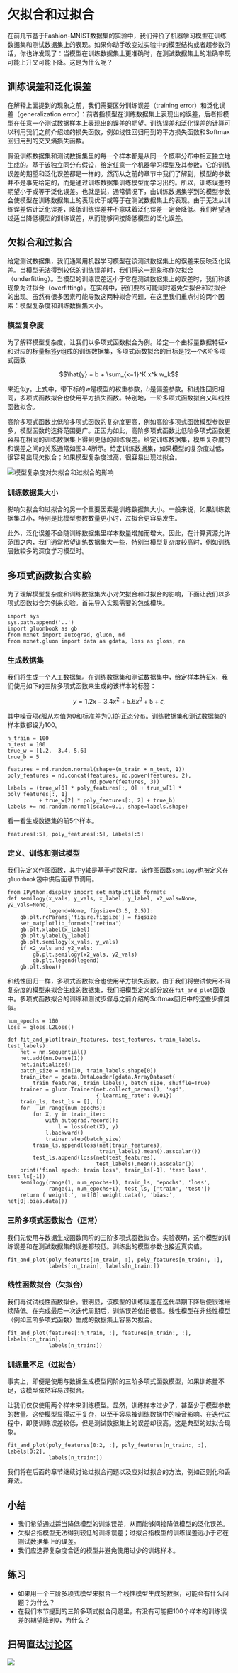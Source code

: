 # 欠拟合和过拟合

在前几节基于Fashion-MNIST数据集的实验中，我们评价了机器学习模型在训练数据集和测试数据集上的表现。如果你动手改变过实验中的模型结构或者超参数的话，你也许发现了：当模型在训练数据集上更准确时，在测试数据集上的准确率既可能上升又可能下降。这是为什么呢？


## 训练误差和泛化误差

在解释上面提到的现象之前，我们需要区分训练误差（training error）和泛化误差（generalization error）：前者指模型在训练数据集上表现出的误差，后者指模型在任意一个测试数据样本上表现出的误差的期望。训练误差和泛化误差的计算可以利用我们之前介绍过的损失函数，例如线性回归用到的平方损失函数和Softmax回归用到的交叉熵损失函数。

假设训练数据集和测试数据集里的每一个样本都是从同一个概率分布中相互独立地生成的。基于该独立同分布假设，给定任意一个机器学习模型及其参数，它的训练误差的期望和泛化误差都是一样的。然而从之前的章节中我们了解到，模型的参数并不是事先给定的，而是通过训练数据集训练模型而学习出的。所以，训练误差的期望小于或等于泛化误差。也就是说，通常情况下，由训练数据集学到的模型参数会使模型在训练数据集上的表现优于或等于在测试数据集上的表现。由于无法从训练误差估计泛化误差，降低训练误差并不意味着泛化误差一定会降低。我们希望通过适当降低模型的训练误差，从而能够间接降低模型的泛化误差。


## 欠拟合和过拟合

给定测试数据集，我们通常用机器学习模型在该测试数据集上的误差来反映泛化误差。当模型无法得到较低的训练误差时，我们将这一现象称作欠拟合（underfitting）。当模型的训练误差远小于它在测试数据集上的误差时，我们称该现象为过拟合（overfitting）。在实践中，我们要尽可能同时避免欠拟合和过拟合的出现。虽然有很多因素可能导致这两种拟合问题，在这里我们重点讨论两个因素：模型复杂度和训练数据集大小。


### 模型复杂度

为了解释模型复杂度，让我们以多项式函数拟合为例。给定一个由标量数据特征$x$和对应的标量标签$y$组成的训练数据集，多项式函数拟合的目标是找一个$K$阶多项式函数

$$\hat{y} = b + \sum_{k=1}^K x^k w_k$$

来近似$y$。上式中，带下标的$w$是模型的权重参数，$b$是偏差参数。和线性回归相同，多项式函数拟合也使用平方损失函数。特别地，一阶多项式函数拟合又叫线性函数拟合。

高阶多项式函数比低阶多项式函数的复杂度更高，例如高阶多项式函数模型参数更多，模型函数的选择范围更广。正因为如此，高阶多项式函数比低阶多项式函数更容易在相同的训练数据集上得到更低的训练误差。给定训练数据集，模型复杂度的和误差之间的关系通常如图3.4所示。给定训练数据集，如果模型的复杂度过低，很容易出现欠拟合；如果模型复杂度过高，很容易出现过拟合。

![模型复杂度对欠拟合和过拟合的影响](../img/capacity_vs_error.svg)


### 训练数据集大小

影响欠拟合和过拟合的另一个重要因素是训练数据集大小。一般来说，如果训练数据集过小，特别是比模型参数数量更小时，过拟合更容易发生。

此外，泛化误差不会随训练数据集里样本数量增加而增大。因此，在计算资源允许范围之内，我们通常希望训练数据集大一些，特别当模型复杂度较高时，例如训练层数较多的深度学习模型时。


## 多项式函数拟合实验

为了理解模型复杂度和训练数据集大小对欠拟合和过拟合的影响，下面让我们以多项式函数拟合为例来实验。首先导入实现需要的包或模块。

```{.python .input}
import sys
sys.path.append('..')
import gluonbook as gb
from mxnet import autograd, gluon, nd
from mxnet.gluon import data as gdata, loss as gloss, nn
```

### 生成数据集

我们将生成一个人工数据集。在训练数据集和测试数据集中，给定样本特征$x$，我们使用如下的三阶多项式函数来生成的该样本的标签：

$$y = 1.2x - 3.4x^2 + 5.6x^3 + 5 + \epsilon,$$

其中噪音项$\epsilon$服从均值为0和标准差为0.1的正态分布。训练数据集和测试数据集的样本数都设为100。

```{.python .input}
n_train = 100
n_test = 100
true_w = [1.2, -3.4, 5.6]
true_b = 5

features = nd.random.normal(shape=(n_train + n_test, 1))
poly_features = nd.concat(features, nd.power(features, 2),
                          nd.power(features, 3))
labels = (true_w[0] * poly_features[:, 0] + true_w[1] * poly_features[:, 1]
          + true_w[2] * poly_features[:, 2] + true_b)
labels += nd.random.normal(scale=0.1, shape=labels.shape)
```

看一看生成数据集的前5个样本。

```{.python .input}
features[:5], poly_features[:5], labels[:5]
```

### 定义、训练和测试模型

我们先定义作图函数，其中y轴是基于对数尺度。该作图函数`semilogy`也被定义在`gluonbook`包中供后面章节调用。

```{.python .input}
from IPython.display import set_matplotlib_formats
def semilogy(x_vals, y_vals, x_label, y_label, x2_vals=None, y2_vals=None,
             legend=None, figsize=(3.5, 2.5)):
    gb.plt.rcParams['figure.figsize'] = figsize
    set_matplotlib_formats('retina')
    gb.plt.xlabel(x_label)
    gb.plt.ylabel(y_label)
    gb.plt.semilogy(x_vals, y_vals)
    if x2_vals and y2_vals:
        gb.plt.semilogy(x2_vals, y2_vals)
        gb.plt.legend(legend)
    gb.plt.show() 
```

和线性回归一样，多项式函数拟合也使用平方损失函数。由于我们将尝试使用不同复杂度的模型来拟合生成的数据集，我们把模型定义部分放在`fit_and_plot`函数中。多项式函数拟合的训练和测试步骤与之前介绍的Softmax回归中的这些步骤类似。

```{.python .input}
num_epochs = 100
loss = gloss.L2Loss()

def fit_and_plot(train_features, test_features, train_labels, test_labels):
    net = nn.Sequential()
    net.add(nn.Dense(1))
    net.initialize()
    batch_size = min(10, train_labels.shape[0])
    train_iter = gdata.DataLoader(gdata.ArrayDataset(
        train_features, train_labels), batch_size, shuffle=True)
    trainer = gluon.Trainer(net.collect_params(), 'sgd',
                            {'learning_rate': 0.01})
    train_ls, test_ls = [], []
    for _ in range(num_epochs):
        for X, y in train_iter:
            with autograd.record():
                l = loss(net(X), y)
            l.backward()
            trainer.step(batch_size)
        train_ls.append(loss(net(train_features),
                             train_labels).mean().asscalar())
        test_ls.append(loss(net(test_features),
                            test_labels).mean().asscalar())
    print('final epoch: train loss', train_ls[-1], 'test loss', test_ls[-1])
    semilogy(range(1, num_epochs+1), train_ls, 'epochs', 'loss',
             range(1, num_epochs+1), test_ls, ['train', 'test'])
    return ('weight:', net[0].weight.data(), 'bias:', net[0].bias.data())
```

### 三阶多项式函数拟合（正常）

我们先使用与数据生成函数同阶的三阶多项式函数拟合。实验表明，这个模型的训练误差和在测试数据集的误差都较低。训练出的模型参数也接近真实值。

```{.python .input}
fit_and_plot(poly_features[:n_train, :], poly_features[n_train:, :],
             labels[:n_train], labels[n_train:])
```

### 线性函数拟合（欠拟合）

我们再试试线性函数拟合。很明显，该模型的训练误差在迭代早期下降后便很难继续降低。在完成最后一次迭代周期后，训练误差依旧很高。线性模型在非线性模型（例如三阶多项式函数）生成的数据集上容易欠拟合。

```{.python .input}
fit_and_plot(features[:n_train, :], features[n_train:, :], labels[:n_train],
             labels[n_train:])
```

### 训练量不足（过拟合）

事实上，即便是使用与数据生成模型同阶的三阶多项式函数模型，如果训练量不足，该模型依然容易过拟合。

让我们仅仅使用两个样本来训练模型。显然，训练样本过少了，甚至少于模型参数的数量。这使模型显得过于复杂，以至于容易被训练数据中的噪音影响。在迭代过程中，即便训练误差较低，但是测试数据集上的误差却很高。这是典型的过拟合现象。

```{.python .input}
fit_and_plot(poly_features[0:2, :], poly_features[n_train:, :], labels[0:2],
             labels[n_train:])
```

我们将在后面的章节继续讨论过拟合问题以及应对过拟合的方法，例如正则化和丢弃法。

## 小结

* 我们希望通过适当降低模型的训练误差，从而能够间接降低模型的泛化误差。
* 欠拟合指模型无法得到较低的训练误差；过拟合指模型的训练误差远小于它在测试数据集上的误差。
* 我们应选择复杂度合适的模型并避免使用过少的训练样本。


## 练习

* 如果用一个三阶多项式模型来拟合一个线性模型生成的数据，可能会有什么问题？为什么？
* 在我们本节提到的三阶多项式拟合问题里，有没有可能把100个样本的训练误差的期望降到0，为什么？


## 扫码直达[讨论区](https://discuss.gluon.ai/t/topic/983)

![](../img/qr_underfit-overfit.svg)
